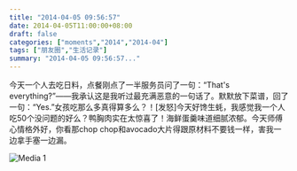 ```yaml
---
title: "2014-04-05 09:56:57"
date: 2014-04-05T11:00:00+08:00
draft: false
categories: ["moments","2014","2014-04"]
tags: ["朋友圈","生活记录"]
summary: "2014-04-05 09:56:57..."
---
```


今天一个人去吃日料，点餐刚点了一半服务员问了一句：“That's everything?”——我承认这是我听过最充满恶意的一句话了。默默放下菜谱，回了一句：“Yes.”女孩吃那么多真得算多么？！[发怒]今天好馋生蚝，我感觉我一个人吃50个没问题的好么？鸭胸肉实在太惊喜了！海鲜蛋羹味道细腻浓郁。今天师傅心情格外好，你看那chop chop和avocado大片得跟原材料不要钱一样，害我一边拿手塞一边漏。

![Media 1](/Moments/photos/2014-04-05/201404050956570.jpg)
